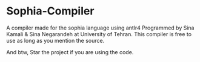 # Sophia-Compiler
A compiler made for the sophia language using antlr4
Programmed by Sina Kamali & Sina Negarandeh at University of Tehran.
This compiler is free to use as long as you mention the source.

And btw, Star the project if you are using the code.
